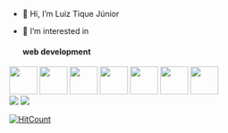 - 👋 Hi, I’m Luiz Tique Júnior 


- 👀 I’m interested in <h4> web development </h4>

<div style="dispaly:inline">
 <img width=50 height=50 src="https://cdn.jsdelivr.net/gh/devicons/devicon/icons/html5/html5-original.svg" />
 <img width=50 height=50 src="https://cdn.jsdelivr.net/gh/devicons/devicon/icons/css3/css3-original.svg" />
 <img  width=50 height=50 src="https://cdn.jsdelivr.net/gh/devicons/devicon/icons/javascript/javascript-original.svg" />
 <img  width=50 height=50 src="https://cdn.jsdelivr.net/gh/devicons/devicon/icons/angularjs/angularjs-original.svg" />
 <img  width=50 height=50 src="https://cdn.jsdelivr.net/gh/devicons/devicon/icons/typescript/typescript-original.svg" />
 <img  width=50 height=50 src="https://cdn.jsdelivr.net/gh/devicons/devicon/icons/java/java-original-wordmark.svg" />
 <img  width=50 height=50 src="https://cdn.jsdelivr.net/gh/devicons/devicon/icons/spring/spring-original-wordmark.svg" />       
 </div>         

<div> 
  <a href = "mailto:luiztiquejr@gmail.com"><img src="https://img.shields.io/badge/-Gmail-%23333?style=for-the-badge&logo=gmail&logoColor=white" target="_blank"></a>
  <a href="https://www.linkedin.com/in/luiz-tique-j%C3%BAnior-154251229?lipi=urn%3Ali%3Apage%3Ad_flagship3_profile_view_base_contact_details%3BbyNpfscURMGbigiQ1BT7pQ%3D%3D" target="_blank"><img src="https://img.shields.io/badge/-LinkedIn-%230077B5?style=for-the-badge&logo=linkedin&logoColor=white" target="_blank"></a> 
</div>

<!---
Tiquinho10/Tiquinho10 is a ✨ special ✨ repository because its `README.md` (this file) appears on your GitHub profile.
You can click the Preview link to take a look at your changes.
--->
 [![HitCount](https://hits.dwyl.com/Tiquinho10/Tiquinho10.svg?style=flat-square)](http://hits.dwyl.com/Tiquinho10/Tiquinho10)
